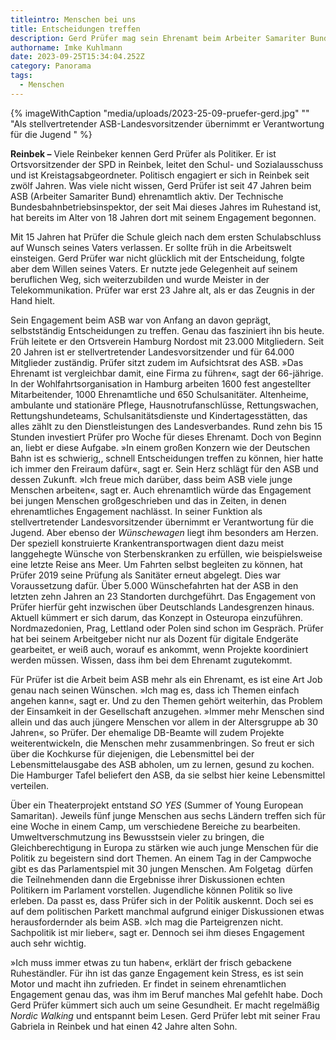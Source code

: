 ```yaml
---
titleintro: Menschen bei uns
title: Entscheidungen treffen
description: Gerd Prüfer mag sein Ehrenamt beim Arbeiter Samariter Bund genau deshalb
authorname: Imke Kuhlmann
date: 2023-09-25T15:34:04.252Z
category: Panorama
tags:
  - Menschen
---
```



{% imageWithCaption "media/uploads/2023-25-09-pruefer-gerd.jpg" "" "Als stellvertretender ASB-Landesvorsitzender übernimmt er Verantwortung für die Jugend " %}



**Reinbek –** Viele Reinbeker kennen Gerd Prüfer als Politiker. Er ist Ortsvorsitzender der SPD in Reinbek, leitet den Schul- und Sozialausschuss und ist Kreistagsabgeordneter. Politisch engagiert er sich in Reinbek seit zwölf Jahren. Was viele nicht wissen, Gerd Prüfer ist seit 47 Jahren beim ASB (Arbeiter Samariter Bund) ehrenamtlich aktiv. Der Technische Bundesbahnbetriebsinspektor, der seit Mai dieses Jahres im Ruhestand ist, hat bereits im Alter von 18 Jahren dort mit seinem Engagement begonnen. 

Mit 15 Jahren hat Prüfer die Schule gleich nach dem ersten Schulabschluss auf Wunsch seines Vaters verlassen. Er sollte früh in die Arbeitswelt einsteigen. Gerd Prüfer war nicht glücklich mit der Entscheidung, folgte aber dem Willen seines Vaters. Er nutzte jede Gelegenheit auf seinem beruflichen Weg, sich weiterzubilden und wurde Meister in der Telekommunikation. Prüfer war erst 23 Jahre alt, als er das Zeugnis in der Hand hielt. 

Sein Engagement beim ASB war von Anfang an davon geprägt, selbstständig Entscheidungen zu treffen. Genau das fasziniert ihn bis heute. Früh leitete er den Ortsverein Hamburg Nordost mit 23.000 Mitgliedern. Seit 20 Jahren ist er stellvertretender Landesvorsitzender und für 64.000 Mitglieder zuständig. Prüfer sitzt zudem im Aufsichtsrat des ASB. »Das Ehrenamt ist vergleichbar damit, eine Firma zu führen«, sagt der 66-jährige. In der Wohlfahrtsorganisation in Hamburg arbeiten 1600 fest angestellter Mitarbeitender, 1000 Ehrenamtliche und 650 Schulsanitäter. Altenheime, ambulante und stationäre Pflege, Hausnotrufanschlüsse, Rettungswachen, Rettungshundeteams, Schulsanitätsdienste und Kindertagesstätten, das alles zählt zu den Dienstleistungen des Landesverbandes. Rund zehn bis 15 Stunden investiert Prüfer pro Woche für dieses Ehrenamt. Doch von Beginn an, liebt er diese Aufgabe. »In einem großen Konzern wie der Deutschen Bahn ist es schwierig,, schnell Entscheidungen treffen zu können, hier hatte ich immer den Freiraum dafür«, sagt er. Sein Herz schlägt für den ASB und dessen Zukunft. »Ich freue mich darüber, dass beim ASB viele junge Menschen arbeiten«, sagt er. Auch ehrenamtlich würde das Engagement bei jungen Menschen großgeschrieben und das in Zeiten, in denen ehrenamtliches Engagement nachlässt. In seiner Funktion als stellvertretender Landesvorsitzender übernimmt er Verantwortung für die Jugend. Aber ebenso der *Wünschewagen* liegt ihm besonders am Herzen. Der speziell konstruierte Krankentransportwagen dient dazu meist langgehegte Wünsche von Sterbenskranken zu erfüllen, wie beispielsweise eine letzte Reise ans Meer. Um Fahrten selbst begleiten zu können, hat Prüfer 2019 seine Prüfung als Sanitäter erneut abgelegt. Dies war Voraussetzung dafür. Über 5.000 Wünschefahrten hat der ASB in den letzten zehn Jahren an 23 Standorten durchgeführt. Das Engagement von Prüfer hierfür geht inzwischen über Deutschlands Landesgrenzen hinaus. Aktuell kümmert er sich darum, das Konzept in Osteuropa einzuführen. Nordmazedonien, Prag, Lettland oder Polen sind schon im Gespräch. Prüfer hat bei seinem Arbeitgeber nicht nur als Dozent für digitale Endgeräte gearbeitet, er weiß auch, worauf es ankommt, wenn Projekte koordiniert werden müssen. Wissen, dass ihm bei dem Ehrenamt zugutekommt.

Für Prüfer ist die Arbeit beim ASB mehr als ein Ehrenamt, es ist eine Art Job genau nach seinen Wünschen. »Ich mag es, dass ich Themen einfach angehen kann«, sagt er. Und zu den Themen gehört weiterhin, das Problem der Einsamkeit in der Gesellschaft anzugehen. »Immer mehr Menschen sind allein und das auch jüngere Menschen vor allem in der Altersgruppe ab 30 Jahren«, so Prüfer. Der ehemalige DB-Beamte will zudem Projekte weiterentwickeln, die Menschen mehr zusammenbringen. So freut er sich über die Kochkurse für diejenigen, die Lebensmittel bei der Lebensmittelausgabe des ASB abholen, um zu lernen, gesund zu kochen. Die Hamburger Tafel beliefert den ASB, da sie selbst hier keine Lebensmittel verteilen. 

Über ein Theaterprojekt entstand *SO YES* (Summer of Young European Samaritan). Jeweils fünf junge Menschen aus sechs Ländern treffen sich für eine Woche in einem Camp, um verschiedene Bereiche zu bearbeiten. Umweltverschmutzung ins Bewusstsein vieler zu bringen, die Gleichberechtigung in Europa zu stärken wie auch junge Menschen für die Politik zu begeistern sind dort Themen. An einem Tag in der Campwoche gibt es das Parlamentspiel mit 30 jungen Menschen. Am Folgetag  dürfen die Teilnehmenden dann die Ergebnisse ihrer Diskussionen echten Politikern im Parlament vorstellen. Jugendliche können Politik so live erleben. Da passt es, dass Prüfer sich in der Politik auskennt. Doch sei es auf dem politischen Parkett manchmal aufgrund einiger Diskussionen etwas herausfordernder als beim ASB. »Ich mag die Parteigrenzen nicht. Sachpolitik ist mir lieber«, sagt er. Dennoch sei ihm dieses Engagement auch sehr wichtig.

»Ich muss immer etwas zu tun haben«, erklärt der frisch gebackene Ruheständler. Für ihn ist das ganze Engagement kein Stress, es ist sein Motor und macht ihn zufrieden. Er findet in seinem ehrenamtlichen Engagement genau das, was ihm im Beruf manches Mal gefehlt habe. Doch Gerd Prüfer kümmert sich auch um seine Gesundheit. Er macht regelmäßig *Nordic Walking* und entspannt beim Lesen. Gerd Prüfer lebt mit seiner Frau Gabriela in Reinbek und hat einen 42 Jahre alten Sohn.